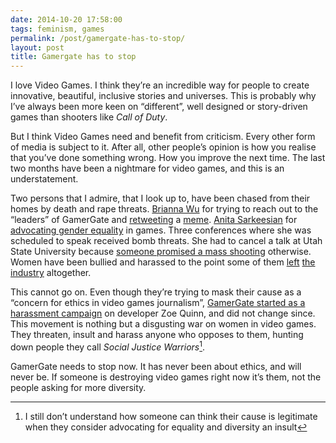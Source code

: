 ```yaml
---
date: 2014-10-20 17:58:00
tags: feminism, games
permalink: /post/gamergate-has-to-stop/
layout: post
title: Gamergate has to stop
---
```


I love Video Games. I think they’re an incredible way for people to create innovative, beautiful, inclusive stories and universes. This is probably why I’ve always been more keen on “different”, well designed or story-driven games than shooters like _Call of Duty_.

But I think Video Games need and benefit from criticism. Every other form of media is subject to it. After all, other people’s opinion is how you realise that you’ve done something wrong. How you improve the next time. The last two months have been a nightmare for video games, and this is an understatement.

Two persons that I admire, that I look up to, have been chased from their homes by death and rape threats. [Brianna Wu][1] for trying to reach out to the “leaders” of GamerGate and [retweeting][2] a [meme][3]. [Anita Sarkeesian][4] for [advocating gender equality][5] in games. Three conferences where she was scheduled to speak received bomb threats. She had to cancel a talk at Utah State University because [someone promised a mass shooting][6] otherwise. Women have been bullied and harassed to the point some of them [left][7] [the industry][8] altogether.

This cannot go on. Even though they’re trying to mask their cause as a “concern for ethics in video games journalism”, [GamerGate started as a harassment campaign][9] on developer Zoe Quinn, and did not change since. This movement is nothing but a disgusting war on women in video games. They threaten, insult and harass anyone who opposes to them, hunting down people they call *Social Justice Warriors*[^1].

GamerGate needs to stop now. It has never been about ethics, and will never be. If someone is destroying video games right now it’s them, not the people asking for more diversity.


[1]: https://twitter.com/spacekatgal
[2]: http://www.theguardian.com/technology/2014/oct/17/brianna-wu-gamergate-human-cost
[3]: http://5by5.tv/isometric/24
[4]: https://twitter.com/femfreq
[5]: http://www.feministfrequency.com
[6]: https://www.rollingstone.com/culture/features/anita-sarkeesian-gamergate-interview-20141017?page=4
[7]: http://www.themarysue.com/gamergate-harms-women/
[8]: http://wehuntedthemammoth.com/2014/09/05/youll-never-guess-what-misogynistic-gamebros-did-to-these-two-women-in-gaming-hint-drove-them-out/
[9]: https://storify.com/EffNOVideoGames/stopgamergate-it-has-always-been-a-spin

[^1]: I still don’t understand how someone can think their cause is legitimate when they consider advocating for equality and diversity an insult